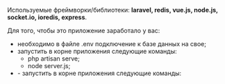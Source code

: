 Используемые фреймворки/библиотеки: **laravel, redis, vue.js, node.js, socket.io, ioredis, express**.

Для того, чтобы это приложение заработало у вас:
<ul>
    <li>
        необходимо в файле .env подключение к базе данных на свое;
    </li>
    <li>
        запустить в корне приложения следующие команды:
        <ul>
            <li>php artisan serve;</li>
            <li>node server.js;</li>
        </ul>
    </li>
    <li>- запустить в корне приложения следующие команды:</li>
</ul>